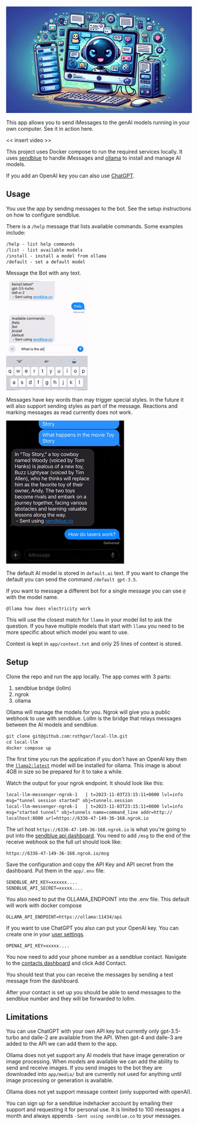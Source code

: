 ![](/img/banner.png)

This app allows you to send iMessages to the genAI models running in your own computer.
See it in action here.

<< insert video >>

This project uses Docker compose to run the required services locally.
It uses [sendblue](https://sendblue.co/) to handle iMessages and [ollama](https://ollama.ai/) to install and manage AI models.

If you add an OpenAI key you can also use [ChatGPT](https://openai.com/).

## Usage

You use the app by sending messages to the bot.
See the setup instructions on how to configure sendblue.

There is a `/help` message that lists available commands.
Some examples include:
```
/help - list help commands
/list - list available models
/install - install a model from ollama
/default - set a default model
```
Message the Bot with any text.

![messaging the bot with the question "what is the air speed velocity of a swallow"](/img/lollm-demo-1.gif)

Messages have key words than may trigger special styles.
In the future it will also support sending styles as part of the message.
Reactions and marking messages as read currently does not work.

![a message being sent with a laser effect](/img/lasers.gif)

The default AI model is stored in `default.ai` text.
If you want to change the default you can send the command `/default gpt-3.5`.

If you want to message a different bot for a single message you can use `@` with the model name.
```
@llama how does electricity work
```
This will use the closest match for `llama` in your model list to ask the question.
If you have multiple models that start with `llama` you need to be more specific about which model you want to use.

Context is kept in `app/context.txt` and only 25 lines of context is stored.


## Setup

Clone the repo and run the app locally.
The app comes with 3 parts:
1. sendblue bridge (lollm)
1. ngrok
1. ollama

Ollama will manage the models for you.
Ngrok will give you a public webhook to use with sendblue.
Lollm is the bridge that relays messages between the AI models and sendblue.

```
git clone git@github.com:rothgar/local-llm.git
cd local-llm
docker compose up
```
The first time you run the application if you don't have an OpenAI key then the [`llama2:latest`](https://ollama.ai/library/llama2) model will be installed for ollama.
This image is about 4GB in size so be prepared for it to take a while.

Watch the output for your ngrok endpoint.
It should look like this:
```
local-llm-messenger-ngrok-1   | t=2023-11-03T23:15:11+0000 lvl=info msg="tunnel session started" obj=tunnels.session               
local-llm-messenger-ngrok-1   | t=2023-11-03T23:15:11+0000 lvl=info msg="started tunnel" obj=tunnels name=command_line addr=http://
localhost:8000 url=https://6336-47-149-36-168.ngrok.io
```
The url host `https://6336-47-149-36-168.ngrok.io` is what you're going to put into the [sendblue api dashboard](https://app.sendblue.co/api-dashboard).
You need to add `/msg` to the end of the receive webhook so the full url should look like:
```
https://6336-47-149-36-168.ngrok.io/msg
```

Save the configuration and copy the API Key and API secret from the dashboard.
Put them in the `app/.env` file:
```
SENDBLUE_API_KEY=xxxxxx....
SENDBLUE_API_SECRET=xxxxx....
```
You also need to put the OLLAMA_ENDPOINT into the .env file.
This default will work with docker compose
```
OLLAMA_API_ENDPOINT=https://ollama:11434/api
```
If you want to use ChatGPT you also can put your OpenAI key.
You can create one in your [user settings](https://platform.openai.com/account/api-keys).
```
OPENAI_API_KEY=xxxxx....
```
You now need to add your phone number as a sendblue contact.
Navigate to the [contacts dashboard](https://app.sendblue.co/message-dashboard) and click Add Contact.

You should test that you can receive the messages by sending a test message from the dashboard.

After your contact is set up you should be able to send messages to the sendblue number and they will be forwarded to lollm.

## Limitations
You can use ChatGPT with your own API key but currently only gpt-3.5-turbo and dalle-2 are available from the API.
When gpt-4 and dalle-3 are added to the API we can add them to the app.

Ollama does not yet support any AI models that have image generation or image processing.
When models are available we can add the ability to send and receive images.
If you send images to the bot they are downloaded into `app/media/` but are currently not used for anything until image processing or generation is available.

Ollama does not yet support message context (only supported with openAI).

You can sign up for a sendblue indehacker account by emailing their support and requesting it for personal use.
It is limited to 100 messages a month and always appends `-Sent using sendblue.co` to your messages.
